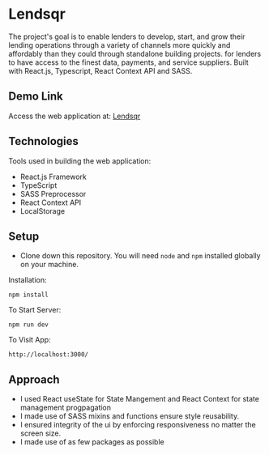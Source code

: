 # Lendsqr

The project's goal is to enable lenders to develop, start, and grow their lending operations through a variety of channels more quickly and affordably than they could through standalone building projects. for lenders to have access to the finest data, payments, and service suppliers.
Built with React.js, Typescript, React Context API and SASS.

## Demo Link

Access the web application at: [Lendsqr](https://hassan-jolaoluwa-lendsqr-fe-test.vercel.app/login)

## Technologies

Tools used in building the web application:

- React.js Framework
- TypeScript
- SASS Preprocessor
- React Context API
- LocalStorage

## Setup

- Clone down this repository. You will need `node` and `npm` installed globally on your machine.

Installation:

`npm install`

To Start Server:

`npm run dev`

To Visit App:

`http://localhost:3000/`  

## Approach

- I used React useState for State Mangement and React Context for state management progpagation
- I made use of SASS mixins and functions ensure style reusability.
- I ensured integrity of the ui by enforcing responsiveness no matter the screen size.
- I made use of as few packages as possible

